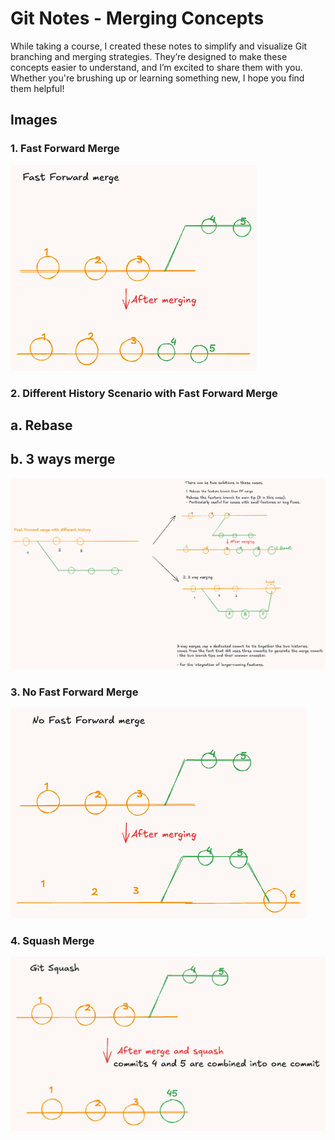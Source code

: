 # Git Notes - Merging Concepts

While taking a course, I created these notes to simplify and visualize Git branching and merging strategies. They’re designed to make these concepts easier to understand, and I’m excited to share them with you. Whether you're brushing up or learning something new, I hope you find them helpful!

## Images

### 1. Fast Forward Merge
![Fast Forward Merge](git_notes/Fast_Forward_Merge.png)

### 2. Different History Scenario with Fast Forward Merge
## a. Rebase
## b. 3 ways merge
![Different History Scenario](git_notes/different_history_scenerio.png)

### 3. No Fast Forward Merge
![No Fast Forward Merge](git_notes/No_FF_merge.png)

### 4. Squash Merge
![Squash Merge](git_notes/squash_merge.png)

